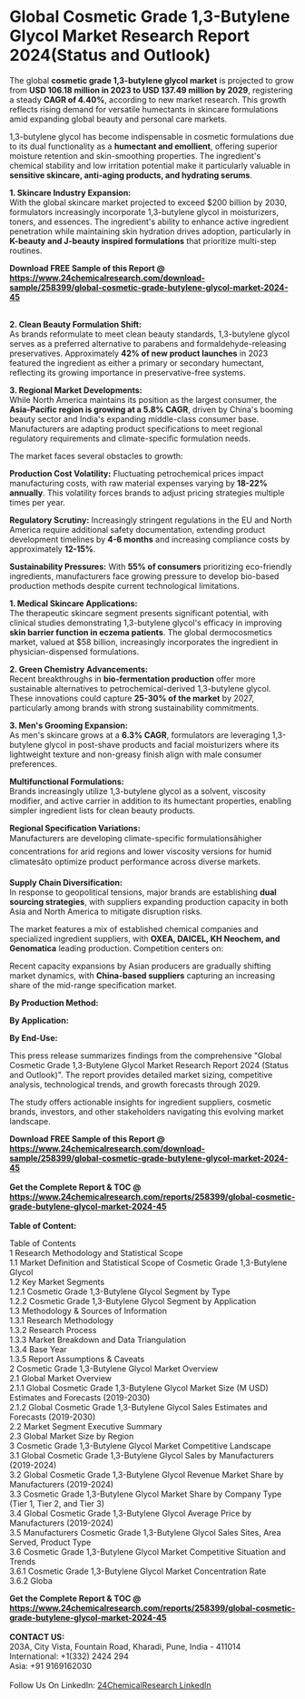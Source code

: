 <h1>Global Cosmetic Grade 1,3-Butylene Glycol Market Research Report 2024(Status and Outlook)</h1><p>The global <strong>cosmetic grade 1,3-butylene glycol market</strong> is projected to grow from <strong>USD 106.18 million in 2023 to USD 137.49 million by 2029</strong>, registering a steady <strong>CAGR of 4.40%</strong>, according to new market research. This growth reflects rising demand for versatile humectants in skincare formulations amid expanding global beauty and personal care markets.</p><p>1,3-butylene glycol has become indispensable in cosmetic formulations due to its dual functionality as a <strong>humectant and emollient</strong>, offering superior moisture retention and skin-smoothing properties. The ingredient's chemical stability and low irritation potential make it particularly valuable in <strong>sensitive skincare, anti-aging products, and hydrating serums</strong>.</p><p><strong>1. Skincare Industry Expansion:</strong><br>
With the global skincare market projected to exceed $200 billion by 2030, formulators increasingly incorporate 1,3-butylene glycol in moisturizers, toners, and essences. The ingredient's ability to enhance active ingredient penetration while maintaining skin hydration drives adoption, particularly in <strong>K-beauty and J-beauty inspired formulations</strong> that prioritize multi-step routines.</p><div><b>Download FREE Sample of this Report @ 
            <a href="https://www.24chemicalresearch.com/download-sample/258399/global-cosmetic-grade-butylene-glycol-market-2024-45">
            https://www.24chemicalresearch.com/download-sample/258399/global-cosmetic-grade-butylene-glycol-market-2024-45</a></b></div><br><p><strong>2. Clean Beauty Formulation Shift:</strong><br>
As brands reformulate to meet clean beauty standards, 1,3-butylene glycol serves as a preferred alternative to parabens and formaldehyde-releasing preservatives. Approximately <strong>42% of new product launches</strong> in 2023 featured the ingredient as either a primary or secondary humectant, reflecting its growing importance in preservative-free systems.</p><p><strong>3. Regional Market Developments:</strong><br>
While North America maintains its position as the largest consumer, the <strong>Asia-Pacific region is growing at a 5.8% CAGR</strong>, driven by China's booming beauty sector and India's expanding middle-class consumer base. Manufacturers are adapting product specifications to meet regional regulatory requirements and climate-specific formulation needs.</p><p>The market faces several obstacles to growth:</p><p><strong>Production Cost Volatility:</strong> Fluctuating petrochemical prices impact manufacturing costs, with raw material expenses varying by <strong>18-22% annually</strong>. This volatility forces brands to adjust pricing strategies multiple times per year.</p><p><strong>Regulatory Scrutiny:</strong> Increasingly stringent regulations in the EU and North America require additional safety documentation, extending product development timelines by <strong>4-6 months</strong> and increasing compliance costs by approximately <strong>12-15%</strong>.</p><p><strong>Sustainability Pressures:</strong> With <strong>55% of consumers</strong> prioritizing eco-friendly ingredients, manufacturers face growing pressure to develop bio-based production methods despite current technological limitations.</p><p><strong>1. Medical Skincare Applications:</strong><br>
The therapeutic skincare segment presents significant potential, with clinical studies demonstrating 1,3-butylene glycol's efficacy in improving <strong>skin barrier function in eczema patients</strong>. The global dermocosmetics market, valued at $58 billion, increasingly incorporates the ingredient in physician-dispensed formulations.</p><p><strong>2. Green Chemistry Advancements:</strong><br>
Recent breakthroughs in <strong>bio-fermentation production</strong> offer more sustainable alternatives to petrochemical-derived 1,3-butylene glycol. These innovations could capture <strong>25-30% of the market</strong> by 2027, particularly among brands with strong sustainability commitments.</p><p><strong>3. Men's Grooming Expansion:</strong><br>
As men's skincare grows at a <strong>6.3% CAGR</strong>, formulators are leveraging 1,3-butylene glycol in post-shave products and facial moisturizers where its lightweight texture and non-greasy finish align with male consumer preferences.</p><p><strong>Multifunctional Formulations:</strong><br>
	Brands increasingly utilize 1,3-butylene glycol as a solvent, viscosity modifier, and active carrier in addition to its humectant properties, enabling simpler ingredient lists for clean beauty products.</p><p><strong>Regional Specification Variations:</strong><br>
	Manufacturers are developing climate-specific formulationsâhigher concentrations for arid regions and lower viscosity versions for humid climatesâto optimize product performance across diverse markets.</p><p><strong>Supply Chain Diversification:</strong><br>
	In response to geopolitical tensions, major brands are establishing <strong>dual sourcing strategies</strong>, with suppliers expanding production capacity in both Asia and North America to mitigate disruption risks.</p><p>The market features a mix of established chemical companies and specialized ingredient suppliers, with <strong>OXEA, DAICEL, KH Neochem, and Genomatica</strong> leading production. Competition centers on:</p><p>Recent capacity expansions by Asian producers are gradually shifting market dynamics, with <strong>China-based suppliers</strong> capturing an increasing share of the mid-range specification market.</p><p><strong>By Production Method:</strong></p><p><strong>By Application:</strong></p><p><strong>By End-Use:</strong></p><p>This press release summarizes findings from the comprehensive "Global Cosmetic Grade 1,3-Butylene Glycol Market Research Report 2024 (Status and Outlook)". The report provides detailed market sizing, competitive analysis, technological trends, and growth forecasts through 2029.</p><p>The study offers actionable insights for ingredient suppliers, cosmetic brands, investors, and other stakeholders navigating this evolving market landscape.</p><div><b>Download FREE Sample of this Report @ 
            <a href="https://www.24chemicalresearch.com/download-sample/258399/global-cosmetic-grade-butylene-glycol-market-2024-45">
            https://www.24chemicalresearch.com/download-sample/258399/global-cosmetic-grade-butylene-glycol-market-2024-45</a></b></div><br><div><b>Get the Complete Report & TOC @ 
            <a href="https://www.24chemicalresearch.com/reports/258399/global-cosmetic-grade-butylene-glycol-market-2024-45">
            https://www.24chemicalresearch.com/reports/258399/global-cosmetic-grade-butylene-glycol-market-2024-45</a></b></div><br>
            <b>Table of Content:</b><p>Table of Contents<br />
1 Research Methodology and Statistical Scope<br />
1.1 Market Definition and Statistical Scope of Cosmetic Grade 1,3-Butylene Glycol<br />
1.2 Key Market Segments<br />
1.2.1 Cosmetic Grade 1,3-Butylene Glycol Segment by Type<br />
1.2.2 Cosmetic Grade 1,3-Butylene Glycol Segment by Application<br />
1.3 Methodology & Sources of Information<br />
1.3.1 Research Methodology<br />
1.3.2 Research Process<br />
1.3.3 Market Breakdown and Data Triangulation<br />
1.3.4 Base Year<br />
1.3.5 Report Assumptions & Caveats<br />
2 Cosmetic Grade 1,3-Butylene Glycol Market Overview<br />
2.1 Global Market Overview<br />
2.1.1 Global Cosmetic Grade 1,3-Butylene Glycol Market Size (M USD) Estimates and Forecasts (2019-2030)<br />
2.1.2 Global Cosmetic Grade 1,3-Butylene Glycol Sales Estimates and Forecasts (2019-2030)<br />
2.2 Market Segment Executive Summary<br />
2.3 Global Market Size by Region<br />
3 Cosmetic Grade 1,3-Butylene Glycol Market Competitive Landscape<br />
3.1 Global Cosmetic Grade 1,3-Butylene Glycol Sales by Manufacturers (2019-2024)<br />
3.2 Global Cosmetic Grade 1,3-Butylene Glycol Revenue Market Share by Manufacturers (2019-2024)<br />
3.3 Cosmetic Grade 1,3-Butylene Glycol Market Share by Company Type (Tier 1, Tier 2, and Tier 3)<br />
3.4 Global Cosmetic Grade 1,3-Butylene Glycol Average Price by Manufacturers (2019-2024)<br />
3.5 Manufacturers Cosmetic Grade 1,3-Butylene Glycol Sales Sites, Area Served, Product Type<br />
3.6 Cosmetic Grade 1,3-Butylene Glycol Market Competitive Situation and Trends<br />
3.6.1 Cosmetic Grade 1,3-Butylene Glycol Market Concentration Rate<br />
3.6.2 Globa</p><div><b>Get the Complete Report & TOC @ 
            <a href="https://www.24chemicalresearch.com/reports/258399/global-cosmetic-grade-butylene-glycol-market-2024-45">
            https://www.24chemicalresearch.com/reports/258399/global-cosmetic-grade-butylene-glycol-market-2024-45</a></b></div><br><b>CONTACT US:</b><br>
            203A, City Vista, Fountain Road, Kharadi, Pune, India - 411014<br>
            International: +1(332) 2424 294<br>
            Asia: +91 9169162030 <br><br>
            Follow Us On LinkedIn: <a href="https://www.linkedin.com/company/24chemicalresearch/">24ChemicalResearch LinkedIn</a>